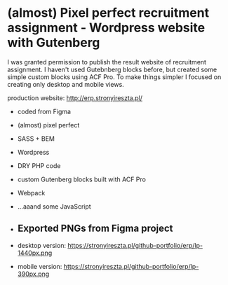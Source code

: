 # (almost) Pixel perfect recruitment assignment - Wordpress website with Gutenberg

I was granted permission to publish the result website of recruitment assignment. I haven't used Gutebnberg blocks before, but created some simple custom blocks using ACF Pro.
To make things simpler I focused on creating only desktop and mobile views.

production website: http://erp.stronyireszta.pl/

- coded from Figma
- (almost) pixel perfect
- SASS + BEM
- Wordpress
- DRY PHP code
- custom Gutenberg blocks built with ACF Pro
- Webpack
- ...aaand some JavaScript

- ## Exported PNGs from Figma project

- desktop version: https://stronyireszta.pl/github-portfolio/erp/lp-1440px.png
- mobile version: https://stronyireszta.pl/github-portfolio/erp/lp-390px.png
